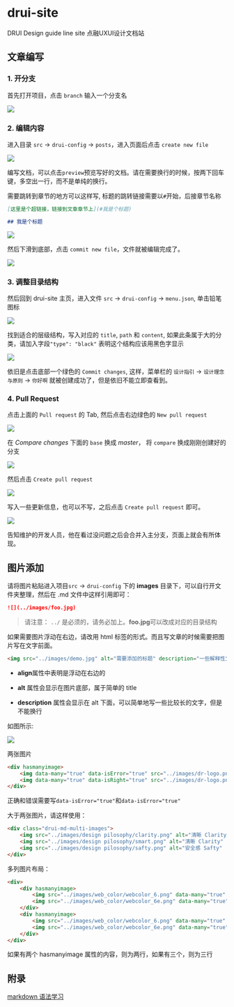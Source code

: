 # drui-site

DRUI Design guide line site 点融UXUI设计文档站

## 文章编写

### 1. 开分支

首先打开项目，点击 `branch` 输入一个分支名

![](docs/create-branch.png)

### 2. 编辑内容

进入目录 `src` -> `drui-config` -> `posts`，进入页面后点击 `create new file`

![](docs/create-new-file.png)

编写文档，可以点击`preview`预览写好的文档。请在需要换行的时候，按两下回车键，多空出一行，而不是单纯的换行。

需要跳转到章节的地方可以这样写, 标题的跳转链接需要以`#`开始，后接章节名称

```markdown
[这里是个超链接，链接到文章章节上](#我是个标题)

## 我是个标题
```

![](docs/file-content.png)

然后下滑到底部，点击 `commit new file`，文件就被编辑完成了。

![](docs/commit-file.png)

### 3. 调整目录结构

然后回到 drui-site 主页，进入文件 `src` -> `drui-config` -> `menu.json`, 单击铅笔图标

![](docs/edit-menu.png)

找到适合的层级结构，写入对应的 `title`, `path` 和 `content`, 如果此条属于大的分类，请加入字段`"type": "black"` 表明这个结构应该用黑色字显示

![](docs/menu-content.png)

依旧是点击底部一个绿色的 `Commit changes`, 这样，菜单栏的 `设计指引` -> `设计理念与原则` -> `你好啊` 就被创建成功了，但是依旧不能立即查看到。

### 4. Pull Request

点击上面的 `Pull request` 的 Tab, 然后点击右边绿色的 `New pull request`

![](docs/new-pull-request.png)

在 *Compare changes* 下面的 `base` 换成 *master*， 将 `compare` 换成刚刚创建好的分支

![](docs/compare-changes.png)

然后点击 `Create pull request`

![](docs/to-merge.png)

写入一些更新信息，也可以不写，之后点击 `Create pull request` 即可。

![](docs/pr-message.png)

告知维护的开发人员，他在看过没问题之后会合并入主分支，页面上就会有所体现。

## 图片添加

请将图片粘贴进入项目`src` -> `drui-config` 下的 **images** 目录下，可以自行开文件夹整理，然后在 .md 文件中这样引用即可：

```md
![](../images/foo.jpg)
```

> 请注意： `../` 是必须的，请务必加上。**foo.jpg**可以改成对应的目录结构

如果需要图片浮动在右边，请改用 html 标签的形式。而且写文章的时候需要把图片写在文字前面。

```html
<img src="../images/demo.jpg" alt="需要添加的标题" description="一些解释性文字" align="right" />
```

* **align**属性中表明是浮动在右边的

* **alt** 属性会显示在图片底部，属于简单的 title

* **description** 属性会显示在 alt 下面，可以简单地写一些比较长的文字，但是不能换行

如图所示:

![](docs/image-preview.png)

两张图片

```html
<div hasmanyimage>
    <img data-many="true" data-isError="true" src="../images/dr-logo.png" alt="需要添加的标题" description="一些解释性文字" align="right" />
    <img data-many="true" data-isRight="true" src="../images/dr-logo.png" alt="需要添加的标题" description="一些解释性文字" align="right" />
</div>
```

正确和错误需要写`data-isError="true"`和`data-isError="true"`

大于两张图片，请这样使用：

```html
<div class="drui-md-multi-images">
    <img src="../images/design pilosophy/clarity.png" alt="清晰 Clarity"  description="我们力求让界面中的内容准确、层级清楚，界面间的关系及用户流程简单易懂。我们不仅要求界面语言在用户识别上达到清晰、更需要思考每一个设计点都是经过仔细推敲，理由清晰明了。" align="left" />
    <img src="../images/design pilosophy/smart.png" alt="清晰 Clarity"  description="为用户提供符合预期甚至超乎用户预期的微交互。通过数据分析和用户目标驱动智能地为用户设计最佳路径，想用户所想，想用户未想，力求让用户在使用产品的过程拥有愉悦的感受和对产品无尽的好感，甚至在业务上心甘情愿地被“套路”。" align="left" />
    <img src="../images/design pilosophy/safty.png" alt="安全感 Safty"  description="安全是互联网金融用户感受中的重中之重，请无时不刻谨记在设计中给用户传达安全感，让用户感知自己拥有掌控。" align="left" />
</div>
```

多列图片布局：

```html
<div>
    <div hasmanyimage>
        <img src="../images/web_color/webcolor_6.png" data-many="true" data-isRight="true" alt="正确" description="列表展开的内容显示区域应该在第一信息层级下部，使用灰色" align="right" />
        <img src="../images/web_color/webcolor_6e.png" data-many="true" data-isError="true" alt="错误" description="列表展开此处不应该为平级关系" align="right" />
    </div>
    <div hasmanyimage>
        <img src="../images/web_color/webcolor_6.png" data-many="true" data-isRight="true" alt="正确" description="列表展开的内容显示区域应该在第一信息层级下部，使用灰色" align="right" />
        <img src="../images/web_color/webcolor_6e.png" data-many="true" data-isError="true" alt="错误" description="列表展开此处不应该为平级关系" align="right" />
    </div>
</div>
```

如果有两个 hasmanyimage 属性的内容，则为两行，如果有三个，则为三行

## 附录

[markdown 语法学习](https://guides.github.com/features/mastering-markdown/)

